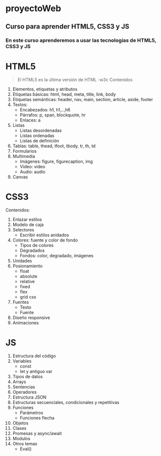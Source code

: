 # proyectoWeb
## Curso para aprender HTML5, CSS3 y JS
### En este curso aprenderemos a usar las tecnologías de HTML5, CSS3 y JS

# HTML5
> El HTML5 es la última versión de HTML -w3c
Contenidos 
1. Elementos, etiquetas y atributos
2. Etiquetas básicas: html, head, meta, title, link, body
3. Etiquetas semánticas: header, nav, main, section, article, aside, footer
4. Textos: 
    - Encabezados: h1, h1,..,h6
    - Párrafos: p, span, blockquote, hr
    - Enlaces: a 
5. Listas
    - Listas desordenadas
    - Listas ordenadas
    - Listas de definición
6. Tablas: table, thead, tfoot, tbody, tr, th, td
7. Formularios    
8. Multimedia
    - Imágenes: figure, figurecaption, img
    - Video: video
    - Audio: audio
9. Canvas


# CSS3
Contenidos:
1. Enlazar estilos
2. Modelo de caja
3. Selectores
    - Escribir estilos anidados
4. Colores: fuente y color de fondo
    - Tipos de colores
    - Degradados
    - Fondos: color, degradado, imágenes
5. Unidades
6. Posionamiento
    - float
    - absolute
    - relative
    - fixed
    - flex
    - grid css
7. Fuentes
    - Texto
    - Fuente    
8. Diseño responsive
9. Animaciones

# JS
1. Estructura del código
2. Variables
    - const
    - let y antiguo var
3. Tipos de datos
4. Arrays
5. Sentencias
6. Operadores
7. Estructura JSON
8. Estructuras secuenciales, condicionales y repetitivas
9. Funciones
    - Parámetros
    - Funciones flecha
10. Objetos
11. Clases
12. Promesas y async/await
13. Modulos
14. Otros temas
    - Eval()